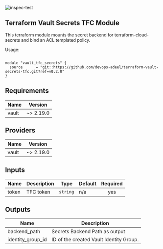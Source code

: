 ![inspec-test](https://github.com/devops-adeel/terraform-vault-secrets-tfc/actions/workflows/terraform-apply.yml/badge.svg)

## Terraform Vault Secrets TFC Module

This terraform module mounts the secret backend for terraform-cloud-secrets and
bind an ACL templated policy.

<!-- BEGINNING OF PRE-COMMIT-TERRAFORM DOCS HOOK -->
Usage:

```hcl

module "vault_tfc_secrets" {
  source      = "git::https://github.com/devops-adeel/terraform-vault-secrets-tfc.git?ref=v0.2.0"
}
```

## Requirements

| Name | Version |
|------|---------|
| vault | ~> 2.19.0 |

## Providers

| Name | Version |
|------|---------|
| vault | ~> 2.19.0 |

## Inputs

| Name | Description | Type | Default | Required |
|------|-------------|------|---------|:--------:|
| token | TFC token | `string` | n/a | yes |

## Outputs

| Name | Description |
|------|-------------|
| backend\_path | Secrets Backend Path as output |
| identity\_group\_id | ID of the created Vault Identity Group. |

<!-- END OF PRE-COMMIT-TERRAFORM DOCS HOOK -->
